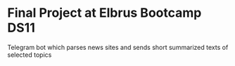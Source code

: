 # Final Project at Elbrus Bootcamp DS11
Telegram bot which parses news sites and sends short summarized texts of selected topics 
